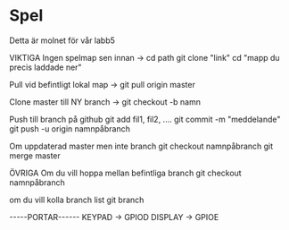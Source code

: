 # Spel
Detta är molnet för vår labb5

VIKTIGA
Ingen spelmap sen innan ->
cd path
git clone "link"
cd "mapp du precis laddade ner"

Pull vid befintligt lokal map ->
git pull origin master

Clone master till NY branch ->
git checkout -b namn

Push till branch på github
git add fil1, fil2, ....
git commit -m "meddelande"
git push -u origin namnpåbranch

Om uppdaterad master men inte branch
git checkout namnpåbranch
git merge master


ÖVRIGA
Om du vill hoppa mellan befintliga branch
git checkout namnpåbranch

om du vill kolla branch list
git branch



-----PORTAR------
KEYPAD -> GPIOD
DISPLAY -> GPIOE

